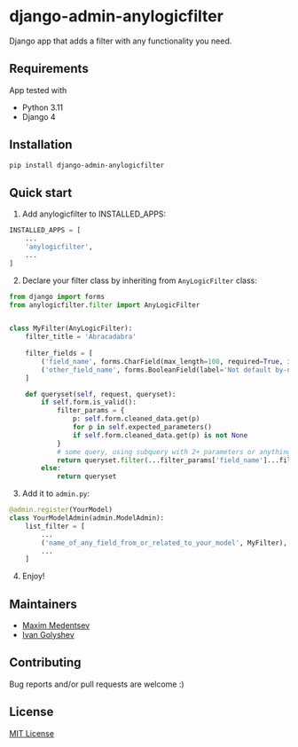 # django-admin-anylogicfilter
Django app that adds a filter with any functionality you need.
## Requirements
App tested with
* Python 3.11
* Django 4
## Installation
```Bash
pip install django-admin-anylogicfilter
```
## Quick start
1. Add anylogicfilter to INSTALLED_APPS:
```Python
INSTALLED_APPS = [
    ...
    'anylogicfilter',
    ...
]
```
2. Declare your filter class by inheriting from ```AnyLogicFilter``` class:
```Python
from django import forms
from anylogicfilter.filter import AnyLogicFilter


class MyFilter(AnyLogicFilter):
    filter_title = 'Abracadabra'
    
    filter_fields = [
        ('field_name', forms.CharField(max_length=100, required=True, initial='')),
        ('other_field_name', forms.BooleanField(label='Not default by-name label', required=False, initial='')),
    ]

    def queryset(self, request, queryset):
        if self.form.is_valid():
            filter_params = {
                p: self.form.cleaned_data.get(p)
                for p in self.expected_parameters()
                if self.form.cleaned_data.get(p) is not None
            }
            # some query, using subquery with 2+ parameters or anything else you need
            return queryset.filter(...filter_params['field_name']...filter_params['other_field_name']...)
        else:
            return queryset
```
3. Add it to ```admin.py```:
```Python
@admin.register(YourModel)
class YourModelAdmin(admin.ModelAdmin):
    list_filter = [
        ...
        ('name_of_any_field_from_or_related_to_your_model', MyFilter),
        ...
    ]
```
4. Enjoy!
## Maintainers
* [Maxim Medentsev](https://github.com/mdncv)
* [Ivan Golyshev](https://github.com/Nomer77)
## Contributing
Bug reports and/or pull requests are welcome :)
## License
[MIT License](LICENSE)